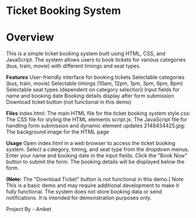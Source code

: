 # Ticket Booking System
# Overview
This is a simple ticket booking system built using HTML, CSS, and JavaScript. The system allows users to book tickets for various categories (bus, train, movie) with different timings and seat types.

**Features**
User-friendly interface for booking tickets
Selectable categories (bus, train, movie)
Selectable timings (10am, 12pm, 1pm, 3pm, 6pm, 8pm)
Selectable seat types (dependent on category selection)
Input fields for name and booking date
Booking details display after form submission
Download ticket button (not functional in this demo)

**Files**
index.html: The main HTML file for the ticket booking system
style.css: The CSS file for styling the HTML elements
script.js: The JavaScript file for handling form submission and dynamic element updates
2148434425.jpg: The background image for the HTML page

**Usage**
Open index.html in a web browser to access the ticket booking system.
Select a category, timing, and seat type from the dropdown menus.
Enter your name and booking date in the input fields.
Click the "Book Now" button to submit the form.
The booking details will be displayed below the form.


**(~~Note~~:** The "Download Ticket" button is not functional in this demo.)
Note
This is a basic demo and may require additional development to make it fully functional. The system does not store booking data or send notifications. It is intended for demonstration purposes only.

Project By - Aniket 
